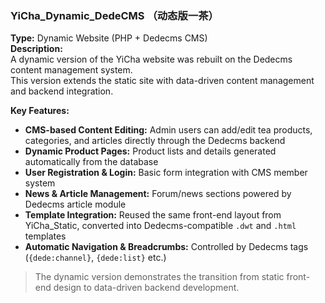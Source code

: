 ### YiCha_Dynamic_DedeCMS （动态版一茶）

**Type:** Dynamic Website (PHP + Dedecms CMS)  
**Description:**  
A dynamic version of the YiCha website was rebuilt on the Dedecms content management system.  
This version extends the static site with data-driven content management and backend integration.  

**Key Features:**
- **CMS-based Content Editing:** Admin users can add/edit tea products, categories, and articles directly through the Dedecms backend
- **Dynamic Product Pages:** Product lists and details generated automatically from the database
- **User Registration & Login:** Basic form integration with CMS member system
- **News & Article Management:** Forum/news sections powered by Dedecms article module
- **Template Integration:** Reused the same front-end layout from YiCha_Static, converted into Dedecms-compatible `.dwt` and `.html` templates
- **Automatic Navigation & Breadcrumbs:** Controlled by Dedecms tags (`{dede:channel}`, `{dede:list}` etc.)

>  The dynamic version demonstrates the transition from static front-end design to data-driven backend development.
